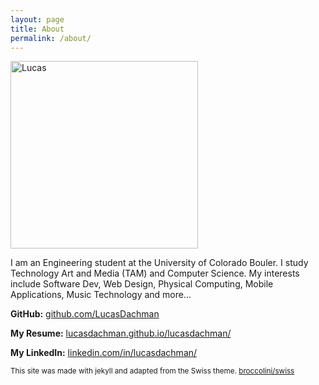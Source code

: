 ```yaml
---
layout: page
title: About
permalink: /about/
---
```

<img style="width:300px" src="{{ site.baseurl }}/assets/image/Lucas.jpg" alt="Lucas"/>

I am an Engineering student at the University of Colorado Bouler. I study Technology Art and Media (TAM) and Computer Science. My interests include Software Dev, Web Design, Physical Computing, Mobile Applications, Music Technology and more...

**GitHub:**
[github.com/LucasDachman](https://github.com/LucasDachman)

**My Resume:**
[lucasdachman.github.io/lucasdachman/](https://lucasdachman.github.io/lucasdachman/)

**My LinkedIn:**
[linkedin.com/in/lucasdachman/](https://www.linkedin.com/in/lucasdachman/)


<sub>This site was made with jekyll and adapted from the Swiss theme.
[broccolini/swiss](https://github.com/broccolini/swiss)</sub>